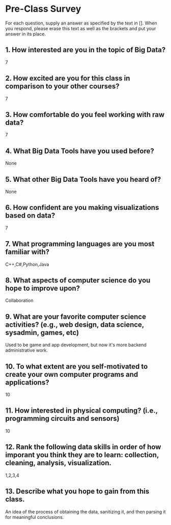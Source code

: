 # Pre-Class Survey

For each question, supply an answer as specified by the text in [].  When you respond, please erase this text as well as the brackets and put your answer in its place.

## 1. How interested are you in the topic of Big Data?
7

## 2. How excited are you for this class in comparison to your other courses? 
7

## 3. How comfortable do you feel working with raw data?
7

## 4. What Big Data Tools have you used before?
None

## 5. What other Big Data Tools have you heard of?
None

## 6. How confident are you making visualizations based on data?
7

## 7. What programming languages are you most familiar with?
C++,C#,Python,Java

## 8. What aspects of computer science do you hope to improve upon?
Collaboration

## 9. What are your favorite computer science activities? (e.g., web design, data science, sysadmin, games, etc)
Used to be game and app development, but now it's more backend administrative work.

## 10. To what extent are you self-motivated to create your own computer programs and applications?
10

## 11. How interested in physical computing? (i.e., programming circuits and sensors)
10

## 12. Rank the following data skills in order of how imporant you think they are to learn: collection, cleaning, analysis, visualization.
1,2,3,4

## 13. Describe what you hope to gain from this class.
An idea of the process of obtaining the data, sanitizing it, and then parsing it for meaningful conclusions. 


